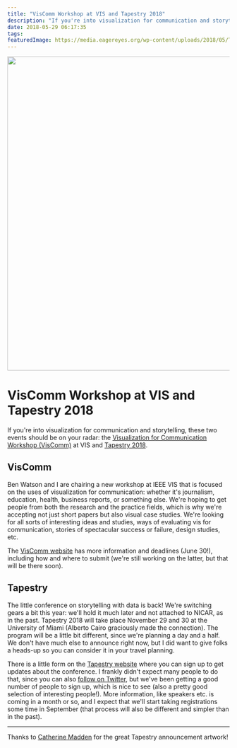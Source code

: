```yaml
---
title: "VisComm Workshop at VIS and Tapestry 2018"
description: "If you're into visualization for communication and storytelling, these two events should be on your radar: the Visualization for Communication Workshop (VisComm) at VIS and Tapestry 2018."
date: 2018-05-29 06:17:35
tags: 
featuredImage: https://media.eagereyes.org/wp-content/uploads/2018/05/Tapestry_01.png
---
```


<p align="center"><img src="https://media.eagereyes.org/wp-content/uploads/2018/05/Tapestry_01.png" width="1283" height="710" /></p>

# VisComm Workshop at VIS and Tapestry 2018

If you're into visualization for communication and storytelling, these two events should be on your radar: the <a href="https://viscomm.io">Visualization for Communication Workshop (VisComm)</a> at VIS and <a href="http://www.tapestryconference.com">Tapestry 2018</a>.

## VisComm

Ben Watson and I are chairing a new workshop at IEEE VIS that is focused on the uses of visualization for communication: whether it's journalism, education, health, business reports, or something else. We're hoping to get people from both the research and the practice fields, which is why we're accepting not just short papers but also visual case studies. We're looking for all sorts of interesting ideas and studies, ways of evaluating vis for communication, stories of spectacular success or failure, design studies, etc.

The <a href="https://viscomm.io">VisComm website</a> has more information and deadlines (June 30!), including how and where to submit (we're still working on the latter, but that will be there soon).

## Tapestry

The little conference on storytelling with data is back! We're switching gears a bit this year: we'll hold it much later and not attached to NICAR, as in the past. Tapestry 2018 will take place November 29 and 30 at the University of Miami (Alberto Cairo graciously made the connection). The program will be a little bit different, since we're planning a day and a half. We don't have much else to announce right now, but I did want to give folks a heads-up so you can consider it in your travel planning.

There is a little form on the <a href="http://www.tapestryconference.com">Tapestry website</a> where you can sign up to get updates about the conference. I frankly didn't expect many people to do that, since you can also <a href="https://twitter.com/tapestryconf">follow on Twitter</a>, but we've been getting a good number of people to sign up, which is nice to see (also a pretty good selection of interesting people!). More information, like speakers etc. is coming in a month or so, and I expect that we'll start taking registrations some time in September (that process will also be different and simpler than in the past).

<hr />

Thanks to <a href="http://catherinemaddenrelay.com/">Catherine Madden</a> for the great Tapestry announcement artwork!


<PostedBy />


